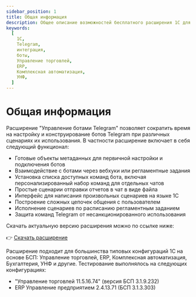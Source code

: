 ```yaml
---
sidebar_position: 1
title: Общая информация
description: Общее описание возможностей бесплатного расширения 1С для интеграции с Telegram. Поддерживаемые версии конфигураций и БСП.
keywords:
  [
    1С,
    Telegram,
    интеграция,
    боты,
    Управление торговлей,
    ERP,
    Комплексная автоматизация,
    УНФ,
  ]
---
```


# Общая информация

Расширение "Управление ботами Telegram" позволяет сократить время на настройку и конструирование ботов Telegram при различных сценариях их использования. В частности расширение включает в себя следующий функционал:

- Готовые объекты метаданных для первичной настройки и подключения ботов
- Взаимодействие с ботами через вебхуки или регламентные задания
- Установка списка доступных команд бота, включая персонализированный набор команд для отдельных чатов
- Простые сценарии отправки отчетов в чат в виде файла
- Интерфейс для написания произвольных сценариев на языке 1С
- Построение сложных цепочек общения с пользователем
- Исполнение сценариев по расписанию регламентным заданием
- Защита команд Telegram от несанкционированного использования

Скачать актуальную версию расширения можно по ссылке ниже:

👉 [Скачать расширение](https://github.com/KamranV21/1c-telegram-bot-management/releases/latest/download/Telegram.cfe)

Расширение подходит для большинства типовых конфигураций 1С на основе БСП: Управление торговлей, ERP, Комплексная автоматизация, Бухгалтерия, УНФ и другие. Тестирование выполнялось на следующих конфигурациях:

- "Управление торговлей 11.5.16.74" (версия БСП 3.1.9.232)
- ERP Управление предприятием 2.4.13.71 (БСП 3.1.3.303)
